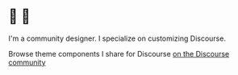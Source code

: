 # 👋 🌈

I'm a community designer. I specialize on customizing  Discourse. 

Browse theme components I share for Discourse [on the Discourse community](https://meta.discourse.org/search?expanded=false&q=%23theme-component%20%40nolo%20in%3Afirst)
